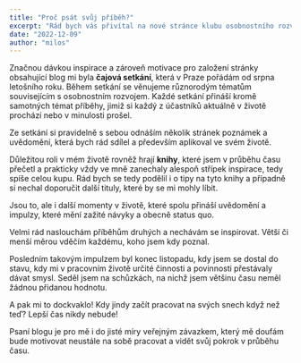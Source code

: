 ```yaml
---
title: "Proč psát svůj příběh?"
excerpt: "Rád bych vás přivítal na nové stránce klubu osobnostního rozvoje a zároveň představil základní důvody, které mě vedly k tomu, abych začal více publikovat inspirativní příběhy a poznatky ze svého života."
date: "2022-12-09"
author: "milos"
---
```


Značnou dávkou inspirace a zároveň motivace pro založení stránky obsahující blog mi byla **čajová setkání**, která v Praze pořádám od srpna letošního roku.
Během setkání se věnujeme různorodým tématům souvisejícím s osobnostním rozvojem. Každé setkání přináší kromě samotných témat
příběhy, jimiž si každý z účastníků aktuálně v životě prochází nebo v minulosti prošel.

Ze setkání si pravidelně s sebou odnáším několik stránek poznámek a uvědomění, která bych rád sdílel a především aplikoval ve svém životě.

Důležitou roli v mém životě rovněž hrají **knihy**, které jsem v průběhu času přečetl a prakticky vždy ve mně zanechaly alespoň střípek inspirace,
tedy spíše celou kupu. Rád bych se tedy podělil i o tipy na tyto knihy a případně si nechal doporučit další tituly, které by se mi mohly líbit.

Jsou to, ale i další momenty v životě, které spolu přináší uvědomění a impulzy, které mění zažité návyky a obecně status quo.

Velmi rád naslouchám příběhům druhých a nechávám se inspirovat. Větší či menší měrou vděčím každému, koho jsem kdy poznal.

Posledním takovým impulzem byl konec listopadu, kdy jsem se dostal do stavu, kdy mi v pracovním životě určité činnosti a povinnosti přestávaly dávat smysl.
Seděl jsem na schůzkách, na nichž jsem většinu času neměl žádnou přidanou hodnotu.

A pak mi to dockvaklo! Kdy jindy začít pracovat na svých snech když než teď? Lepší čas nikdy nebude!

Psaní blogu je pro mě i do jisté míry veřejným závazkem, který mě doufám bude motivovat neustále na sobě pracovat a
vidět svůj pokrok v průběhu času.
